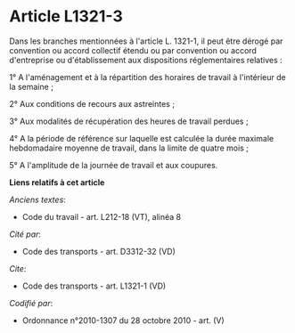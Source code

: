 # Article L1321-3

Dans les branches mentionnées à l'article L. 1321-1, il peut être dérogé par convention ou accord collectif étendu ou par
convention ou accord d'entreprise ou d'établissement aux dispositions réglementaires relatives : 

1° A l'aménagement et à la répartition des horaires de travail à l'intérieur de la semaine ; 

2° Aux conditions de recours aux astreintes ; 

3° Aux modalités de récupération des heures de travail perdues ; 

4° A la période de référence sur laquelle est calculée la durée maximale hebdomadaire moyenne de travail, dans la limite de
quatre mois ; 

5° A l'amplitude de la journée de travail et aux coupures.

**Liens relatifs à cet article**

_Anciens textes_:

  - Code du travail - art. L212-18 (VT), alinéa 8

_Cité par_:

  - Code des transports - art. D3312-32 (VD)

_Cite_:

  - Code des transports - art. L1321-1 (VD)

_Codifié par_:

  - Ordonnance n°2010-1307 du 28 octobre 2010 - art. (V)
